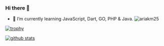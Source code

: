 ### Hi there 👋
- 🌱 I’m currently learning JavaScript, Dart, GO, PHP & Java.
![ariakm25](https://count.getloli.com/get/@ariakm25?theme=rule34)

[![trophy](https://github-profile-trophy.vercel.app/?username=ariakm25&theme=dracula)](https://github.com/ryo-ma/github-profile-trophy)

[![github stats](https://github-readme-stats.vercel.app/api?username=ariakm25&show_icons=true&theme=tokyonight&count_private=true)](https://github.com/anuraghazra/github-readme-stats)
<!--
**ariakm25/ariakm25** is a ✨ _special_ ✨ repository because its `README.md` (this file) appears on your GitHub profile.

Here are some ideas to get you started:

- 🔭 I’m currently working on ...
- 🌱 I’m currently learning ...
- 👯 I’m looking to collaborate on ...
- 🤔 I’m looking for help with ...
- 💬 Ask me about ...
- 📫 How to reach me: ...
- 😄 Pronouns: ...
- ⚡ Fun fact: ...
-->
